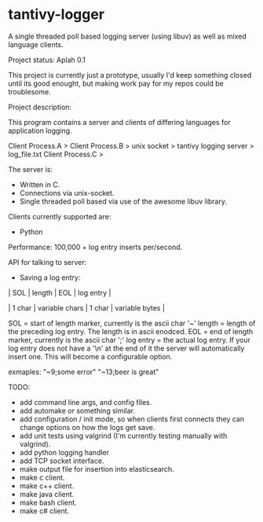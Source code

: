 # tantivy-logger
A single threaded poll based logging server (using libuv) as well as mixed language clients.

Project status: Aplah 0.1

This project is currently just a prototype, usually I'd keep something closed until its good enought, but making work pay for my repos could be troublesome.

Project description:

This program contains a server and clients of differing languages for application logging.

Client Process.A > 
Client Process.B > unix socket > tantivy logging server > log_file.txt
Client Process.C > 

The server is:
* Written in C.
* Connections via unix-socket.
* Single threaded poll based via use of the awesome libuv library.

Clients currently supported are:
* Python

Performance: 
100,000 + log entry inserts per/second.

API for talking to server:

* Saving a log entry:

| SOL | length | EOL | log entry |

| 1 char | variable chars | 1 char | variable bytes |

SOL = start of length marker, currently is the ascii char '~'
length = length of the preceding log entry. The length is in ascii enodced. 
EOL = end of length marker, currently is the ascii char ';'
log entry = the actual log entry. If your log entry does not have a '\n' at the end of it the server will automatically insert one. This will become a configurable option.

exmaples:
"~9;some error"
"~13;beer is great"

TODO:
* add command line args, and config files.
* add automake or something similar.
* add configuration / init mode, so when clients first connects they can change options on how the logs get save.
* add unit tests using valgrind (I'm currently testing manually with valgrind).
* add python logging handler 
* add TCP socket interface.
* make output file for insertion into elasticsearch.
* make c client.
* make c++ client.
* make java client.
* make bash client.
* make c# client.

